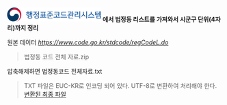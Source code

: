 **![행정표준관리시스템](ci.png) 에서 법정동 리스트를 가져와서 시군구 단위(4자리)까지 정리**

원본 데이터
*https://www.code.go.kr/stdcode/regCodeL.do*

> 법정동 코드 전체 자료.zip

압축해제하면 법정동코드 전체자료.txt
> TXT 파일은 EUC-KR로 인코딩 되어 있다. UTF-8로 변환하여 처리해야 한다.
[변환된 최종 파일](KoreanRegionCode.txt)

